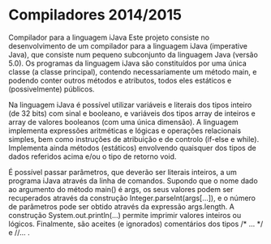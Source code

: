 Compiladores 2014/2015
========

Compilador para a linguagem iJava
  Este projeto consiste no desenvolvimento de um compilador para a linguagem iJava (imperative Java), que consiste num pequeno subconjunto da linguagem Java (versão 5.0). Os programas da linguagem iJava são constituídos por uma única classe (a classe principal), contendo necessariamente um método main, e podendo conter outros métodos e atributos, todos eles estáticos e (possivelmente) públicos.
  
Na linguagem iJava é possível utilizar variáveis e literais dos tipos inteiro (de 32 bits) com sinal e booleano, e variáveis dos tipos array de inteiros e array de valores booleanos (com uma única dimensão). A linguagem implementa expressões aritméticas e lógicas e operações relacionais simples, bem como instruções de atribuição e de controlo (if-else e while). Implementa ainda métodos (estáticos) envolvendo quaisquer dos tipos de dados referidos acima e/ou o tipo de retorno void.

É possível passar parâmetros, que deverão ser literais inteiros, a um programa iJava através da linha de comandos. Supondo que o nome dado ao argumento do método main() é args, os seus valores podem ser recuperados através da construção Integer.parseInt(args[...]), e o número de parâmetros pode ser obtido através da expressão args.length. A construção System.out.println(...) permite imprimir valores inteiros ou lógicos.
Finalmente, são aceites (e ignorados) comentários dos tipos /* ... */ e //... .

